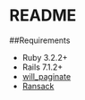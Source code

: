 # README

##Requirements
* Ruby 3.2.2+
* Rails 7.1.2+
* [will_paginate](https://github.com/mislav/will_paginate)
* [Ransack](https://github.com/activerecord-hackery/ransack)
